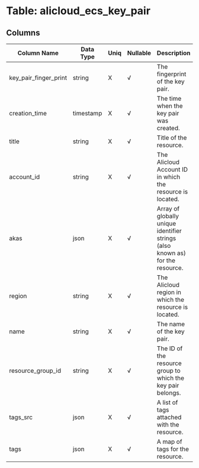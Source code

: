 # Table: alicloud_ecs_key_pair

## Columns 

|  Column Name   |  Data Type  | Uniq | Nullable | Description | 
|  ----  | ----  | ----  | ----  | ---- | 
| key_pair_finger_print | string | X | √ | The fingerprint of the key pair. | 
| creation_time | timestamp | X | √ | The time when the key pair was created. | 
| title | string | X | √ | Title of the resource. | 
| account_id | string | X | √ | The Alicloud Account ID in which the resource is located. | 
| akas | json | X | √ | Array of globally unique identifier strings (also known as) for the resource. | 
| region | string | X | √ | The Alicloud region in which the resource is located. | 
| name | string | X | √ | The name of the key pair. | 
| resource_group_id | string | X | √ | The ID of the resource group to which the key pair belongs. | 
| tags_src | json | X | √ | A list of tags attached with the resource. | 
| tags | json | X | √ | A map of tags for the resource. | 


